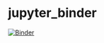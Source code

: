 # jupyter_binder
[![Binder](https://mybinder.org/badge_logo.svg)](https://mybinder.org/v2/gh/delicate99/jupyter_binder/HEAD)
